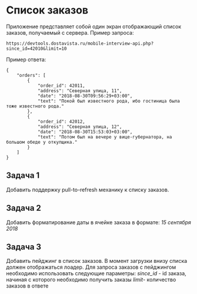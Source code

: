 # Список заказов
Приложение представляет собой один экран отображающий список заказов, получаемый с  сервера.
Пример запроса:

    https://devtools.dostavista.ru/mobile-interview-api.php?since_id=42010&limit=10

Пример ответа:

    {
        "orders": [
            {
                "order_id": 42011,
                "address": "Северная улица, 11",
                "date": "2018-08-30T09:56:29+03:00",
                "text": "Покой был известного рода, ибо гостиница была тоже известного рода."
            },
            {
                "order_id": 42012,
                "address": "Северная улица, 12",
                "date": "2018-08-30T15:53:03+03:00",
                "text": "Потом был на вечере у вице-губернатора, на большом обеде у откупщика."
            }
        ]
    }


## Задача 1
Добавить поддержку pull-to-refresh механику к списку заказов.

## Задача 2
Добавить форматирование даты в ячейке заказа в формате: *15 сентября 2018*

## Задача 3
Добавить пейджинг в список заказов. В момент загрузки внизу списка должен отображаться лоадер. Для запроса заказов с пейджингом необходимо использовать следующие  параметры:
 *since_id* - id заказа, начиная с которого необходимо получить заказы 
 *limit*- количество заказов в ответе
